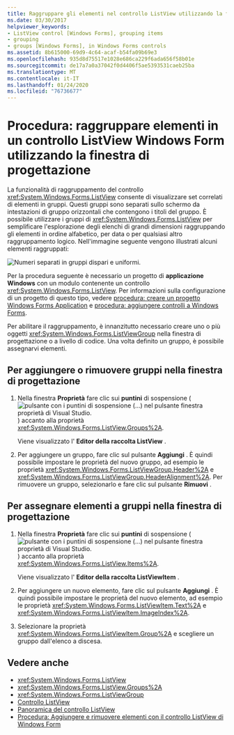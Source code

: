 ```yaml
---
title: Raggruppare gli elementi nel controllo ListView utilizzando la finestra di progettazione
ms.date: 03/30/2017
helpviewer_keywords:
- ListView control [Windows Forms], grouping items
- grouping
- groups [Windows Forms], in Windows Forms controls
ms.assetid: 8b615000-69d9-4c64-acaf-b54fa09b69e3
ms.openlocfilehash: 935d8d75517e1028e686ca229f6ada656f58b01e
ms.sourcegitcommit: de17a7a0a37042f0d4406f5ae5393531caeb25ba
ms.translationtype: MT
ms.contentlocale: it-IT
ms.lasthandoff: 01/24/2020
ms.locfileid: "76736677"
---
```

# <a name="how-to-group-items-in-a-windows-forms-listview-control-using-the-designer"></a>Procedura: raggruppare elementi in un controllo ListView Windows Form utilizzando la finestra di progettazione

La funzionalità di raggruppamento del controllo <xref:System.Windows.Forms.ListView> consente di visualizzare set correlati di elementi in gruppi. Questi gruppi sono separati sullo schermo da intestazioni di gruppo orizzontali che contengono i titoli del gruppo. È possibile utilizzare i gruppi di <xref:System.Windows.Forms.ListView> per semplificare l'esplorazione degli elenchi di grandi dimensioni raggruppando gli elementi in ordine alfabetico, per data o per qualsiasi altro raggruppamento logico. Nell'immagine seguente vengono illustrati alcuni elementi raggruppati:

![Numeri separati in gruppi dispari e uniformi.](./media/how-to-group-items-in-a-windows-forms-listview-control-using-the-designer/odd-even-list-view-groups.gif)

Per la procedura seguente è necessario un progetto di **applicazione Windows** con un modulo contenente un controllo <xref:System.Windows.Forms.ListView>. Per informazioni sulla configurazione di un progetto di questo tipo, vedere [procedura: creare un progetto Windows Forms Application](/visualstudio/ide/step-1-create-a-windows-forms-application-project) e [procedura: aggiungere controlli a Windows Forms](how-to-add-controls-to-windows-forms.md).

Per abilitare il raggruppamento, è innanzitutto necessario creare uno o più oggetti <xref:System.Windows.Forms.ListViewGroup> nella finestra di progettazione o a livello di codice. Una volta definito un gruppo, è possibile assegnarvi elementi.

## <a name="to-add-or-remove-groups-in-the-designer"></a>Per aggiungere o rimuovere gruppi nella finestra di progettazione

1. Nella finestra **Proprietà** fare clic sui **puntini** di sospensione (![pulsante con i puntini di sospensione (...) nel pulsante finestra proprietà di Visual Studio.](./media/visual-studio-ellipsis-button.png)) accanto alla proprietà <xref:System.Windows.Forms.ListView.Groups%2A>.

     Viene visualizzato l' **Editor della raccolta ListView** .

2. Per aggiungere un gruppo, fare clic sul pulsante **Aggiungi** . È quindi possibile impostare le proprietà del nuovo gruppo, ad esempio le proprietà <xref:System.Windows.Forms.ListViewGroup.Header%2A> e <xref:System.Windows.Forms.ListViewGroup.HeaderAlignment%2A>. Per rimuovere un gruppo, selezionarlo e fare clic sul pulsante **Rimuovi** .

## <a name="to-assign-items-to-groups-in-the-designer"></a>Per assegnare elementi a gruppi nella finestra di progettazione

1. Nella finestra **Proprietà** fare clic sui **puntini** di sospensione (![pulsante con i puntini di sospensione (...) nel pulsante finestra proprietà di Visual Studio.](./media/visual-studio-ellipsis-button.png)) accanto alla proprietà <xref:System.Windows.Forms.ListView.Items%2A>.

     Viene visualizzato l' **Editor della raccolta ListViewItem** .

2. Per aggiungere un nuovo elemento, fare clic sul pulsante **Aggiungi** . È quindi possibile impostare le proprietà del nuovo elemento, ad esempio le proprietà <xref:System.Windows.Forms.ListViewItem.Text%2A> e <xref:System.Windows.Forms.ListViewItem.ImageIndex%2A>.

3. Selezionare la proprietà <xref:System.Windows.Forms.ListViewItem.Group%2A> e scegliere un gruppo dall'elenco a discesa.

## <a name="see-also"></a>Vedere anche

- <xref:System.Windows.Forms.ListView>
- <xref:System.Windows.Forms.ListView.Groups%2A>
- <xref:System.Windows.Forms.ListViewGroup>
- [Controllo ListView](listview-control-windows-forms.md)
- [Panoramica del controllo ListView](listview-control-overview-windows-forms.md)
- [Procedura: Aggiungere e rimuovere elementi con il controllo ListView di Windows Form](how-to-add-and-remove-items-with-the-windows-forms-listview-control.md)
